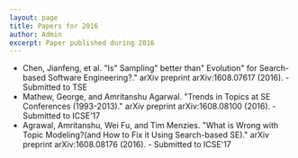 ```yaml
---
layout: page
title: Papers for 2016
author: Admin
excerpt: Paper published during 2016
---
```

+ Chen, Jianfeng, et al. "Is" Sampling" better than" Evolution" for Search-based Software Engineering?." arXiv preprint arXiv:1608.07617 (2016). - Submitted to TSE
+ Mathew, George, and Amritanshu Agarwal. "Trends in Topics at SE Conferences (1993-2013)." arXiv preprint arXiv:1608.08100 (2016). - Submitted to ICSE'17
+ Agrawal, Amritanshu, Wei Fu, and Tim Menzies. "What is Wrong with Topic Modeling?(and How to Fix it Using Search-based SE)." arXiv preprint arXiv:1608.08176 (2016). - Submitted to ICSE'17
